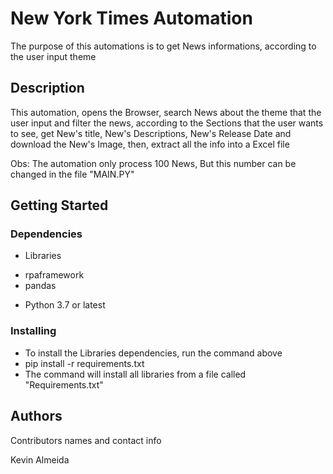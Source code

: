 # New York Times Automation

The purpose of this automations is to get News informations, according to the user input theme

## Description

This automation, opens the Browser, search News about the theme that the user input and filter the news, according to the Sections that the user wants to see, get New's title, New's Descriptions, New's Release Date and download the New's Image, then, extract all the info into a Excel file

Obs: The automation only process 100 News, But this number can be changed in the file "MAIN.PY"

## Getting Started

### Dependencies

* Libraries 
- rpaframework
- pandas  
* Python 3.7 or latest


### Installing

* To install the Libraries dependencies, run the command above
* pip install -r requirements.txt
* The command will install all libraries from a file called "Requirements.txt"

## Authors

Contributors names and contact info

Kevin Almeida

